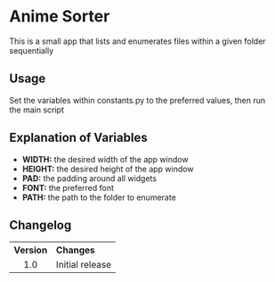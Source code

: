 # Anime Sorter

This is a small app that lists and enumerates files within a given folder sequentially

## Usage

Set the variables within constants.py to the preferred values, then run  
the main script

## Explanation of Variables

- **WIDTH:** the desired width of the app window
- **HEIGHT:** the desired height of the app window
- **PAD:** the padding around all widgets
- **FONT:** the preferred font
- **PATH:** the path to the folder to enumerate

## Changelog

<table>
    <tbody>
        <tr>
            <th align="center">Version</th>
            <th align="left">Changes</th>
        </tr>
        <tr>
            <td align="center">1.0</td>
            <td>Initial release</td>
        </tr>
    </tbody>
</table>